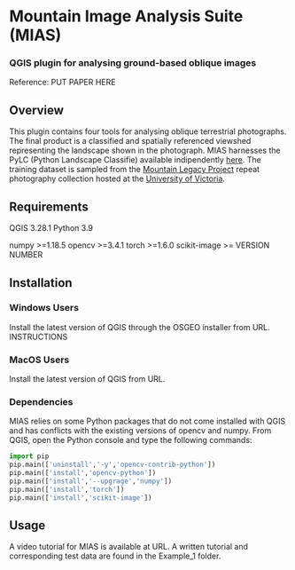 # Mountain Image Analysis Suite (MIAS)
### QGIS plugin for analysing ground-based oblique images 

Reference: PUT PAPER HERE

## Overview
This plugin contains four tools for analysing oblique terrestrial photographs. The final product is a classified and spatially referenced viewshed representing the landscape shown in the photograph. MIAS harnesses the PyLC (Python Landscape Classifie) available indipendently [here](https://github.com/scrose/pylc). The training dataset is sampled from the [Mountain Legacy Project](https://mountainlegacy.ca) repeat photography collection hosted at the [University of Victoria](https://www.uvic.ca).

## Requirements
QGIS 3.28.1
Python 3.9

numpy >=1.18.5
opencv >=3.4.1
torch >=1.6.0
scikit-image >= VERSION NUMBER

## Installation

### Windows Users
Install the latest version of QGIS through the OSGEO installer from URL. INSTRUCTIONS

### MacOS Users
Install the latest version of QGIS from URL.

### Dependencies
MIAS relies on some Python packages that do not come installed with QGIS and has conflicts with the existing versions of opencv and numpy. From QGIS, open the Python console and type the following commands:
```python
import pip
pip.main(['uninstall','-y','opencv-contrib-python'])
pip.main(['install','opencv-python'])
pip.main(['install','--upgrage','numpy'])
pip.main(['install','torch'])
pip.main(['install','scikit-image'])
```

## Usage
A video tutorial for MIAS is available at URL.
A written tutorial and corresponding test data are found in the Example_1 folder.


